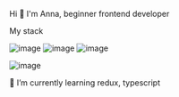  Hi 👋
 I'm Anna, beginner frontend developer
 
My stack

![image](https://github.com/annymal/annymal/assets/126054273/c3e45341-3394-4304-b884-6cfd40ee152f)
![image](https://github.com/annymal/annymal/assets/126054273/d7e1c56c-3ae0-4cd6-b248-3b22876464af)
![image](https://github.com/annymal/annymal/assets/126054273/cda2d2e9-2f1f-4e79-b4f3-96d55d08642c)

![image](https://github.com/annymal/annymal/assets/126054273/1a75f7a4-d49f-4e49-b2c0-9736e32c5930)


 🌱 I’m currently learning redux, typescript
  
